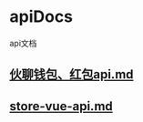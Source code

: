 # apiDocs
api文档

## [伙聊钱包、红包api.md](https://github.com/zys8119/apiDocs/blob/master/%E4%BC%99%E8%81%8A%E9%92%B1%E5%8C%85%E3%80%81%E7%BA%A2%E5%8C%85api.md)

## [store-vue-api.md](https://github.com/zys8119/apiDocs/blob/master/index.md)
